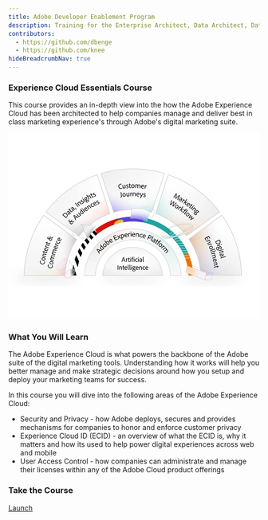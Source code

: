 ```yaml
---
title: Adobe Developer Enablement Program
description: Training for the Enterprise Architect, Data Architect, Data Engineer and general developer
contributors:
  - https://github.com/dbenge 
  - https://github.com/knee
hideBreadcrumbNav: true
---
```


<TitleBlock slots="heading, text" theme="light" />

### Experience Cloud Essentials Course

This course provides an in-depth view into the how the Adobe Experience Cloud has been architected to help companies manage and deliver best in class marketing experience's through Adobe's digital marketing suite.

<TextBlock slots="image, heading, text1, text2, text3" />

![Experience Cloud](../images/aec-splash.png)

### What You Will Learn

The Adobe Experience Cloud is what powers the backbone of the Adobe suite of the digital marketing tools. Understanding how it works will help you better manage and make strategic decisions around how you setup and deploy your marketing teams for success. 

In this course you will dive into the following areas of the Adobe Experience Cloud: 

- Security and Privacy - how Adobe deploys, secures and provides mechanisms for companies to honor and enforce customer privacy
- Experience Cloud ID (ECID) - an overview of what the ECID is, why it matters and how its used to help power digital experiences across web and mobile
- User Access Control - how companies can administrate and manage their licenses within any of the Adobe Cloud product offerings

<AnnouncementBlock slots="heading, button" />

### Take the Course

[Launch](/training/aec-essentials/index.html)